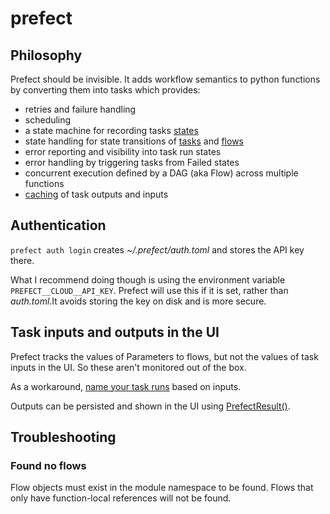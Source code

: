 # prefect

## Philosophy

Prefect should be invisible. It adds workflow semantics to python functions by converting them into tasks which provides:

- retries and failure handling
- scheduling
- a state machine for recording tasks [states](https://docs.prefect.io/core/concepts/states.html)
- state handling for state transitions of [tasks](https://docs.prefect.io/core/concepts/tasks.html#state-handlers) and [flows](https://docs.prefect.io/core/concepts/flows.html#state-handlers)
- error reporting and visibility into task run states
- error handling by triggering tasks from Failed states
- concurrent execution defined by a DAG (aka Flow) across multiple functions
- [caching](https://docs.prefect.io/core/concepts/persistence.html#input-caching) of task outputs and inputs

## Authentication

`prefect auth login` creates _~/.prefect/auth.toml_ and stores the API key there.

What I recommend doing though is using the environment variable `PREFECT__CLOUD__API_KEY`. Prefect will use this if it is set, rather than _auth.toml_.It avoids storing the key on disk and is more secure.

## Task inputs and outputs in the UI

Prefect tracks the values of Parameters to flows, but not the values of task inputs in the UI. So these aren't monitored out of the box.

As a workaround, [name your task runs](https://docs.prefect.io/core/idioms/task-run-names.html#naming-task-runs-based-on-inputs) based on inputs.

Outputs can be persisted and shown in the UI using [PrefectResult()](https://docs.prefect.io/core/advanced_tutorials/using-results.html#running-a-flow-with-prefectresult).

## Troubleshooting

### Found no flows

Flow objects must exist in the module namespace to be found. Flows that only have function-local references will not be found.
